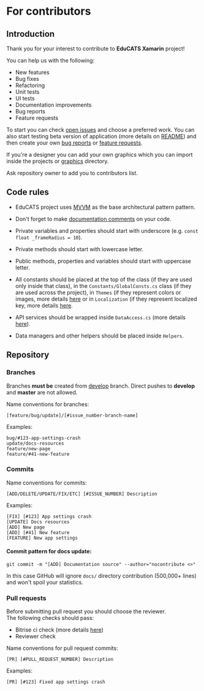 # For contributors

## Introduction

Thank you for your interest to contribute to **EduCATS Xamarin** project!

You can help us with the following:
- New features
- Bug fixes
- Refactoring
- Unit tests
- UI tests
- Documentation improvements
- Bug reports
- Feature requests

To start you can check [open issues](https://github.com/IlyaLehchylin/educats-xamarin/issues) and 
choose a preferred work. You can also start testing beta version of application 
(more details on [README](../README.md)) and then create your own 
[bug reports](https://github.com/IlyaLehchylin/educats-xamarin/issues/new?assignees=&labels=&template=bug-report.md&title=) 
or [feature requests](https://github.com/IlyaLehchylin/educats-xamarin/issues/new?assignees=&labels=&template=feature_request.md&title=).

If you're a designer you can add your own graphics which you can import inside the projects 
or [graphics](../graphics) directory.

Ask repository owner to add you to contributors list.

## Code rules

- EduCATS project uses [MVVM](https://wikipedia.org/wiki/Model–view–viewmodel) as the base architectural pattern pattern.

- Don't forget to make [documentation comments](https://docs.microsoft.com/dotnet/csharp/language-reference/language-specification/documentation-comments) on your code.

- Private variables and properties should start with underscore (e.g. `const float _frameRadius = 10`).

- Private methods should start with lowercase letter.

- Public methods, properties and variables should start with uppercase letter.

- All constants should be placed at the top of the class (if they are used only inside that class), 
in the `Constants/GlobalConsts.cs` class (if they are used across the project), 
in `Themes` (if they represent colors or images, more details [here](../pages/articles/resources.md#themes) 
or in `Localization` (if they represent localized key, more details [here](../pages/articles/resources.md#localization).

- API services should be wrapped inside `DataAccess.cs` (more details [here](../pages/articles/services.md)).

- Data managers and other helpers should be placed inside `Helpers`.

## Repository

### Branches

Branches **must be** created from [develop](https://github.com/IlyaLehchylin/educats-xamarin/tree/develop) branch. 
Direct pushes to **develop** and **master** are not allowed.

Name conventions for branches:

```
[feature/bug/update]/[#issue_number-branch-name]
```

Examples:

```
bug/#123-app-settings-crash
update/docs-resources
feature/new-page
feature/#41-new-feature
```

### Commits

Name conventions for commits:

```
[ADD/DELETE/UPDATE/FIX/ETC] [#ISSUE_NUMBER] Description
```

Examples:

```
[FIX] [#123] App settings crash
[UPDATE] Docs resources
[ADD] New page
[ADD] [#41] New feature
[FEATURE] New app settings
```

#### Commit pattern for docs update:

`git commit -m "[ADD] Documentation source" --author="nocontribute <>"`

In this case GitHub will ignore `docs/` directory contribution (500,000+ lines) and won't spoil your statistics.

### Pull requests

Before submitting pull request you should choose the reviewer.  
The following checks should pass:

- Bitrise ci check (more details [here](../pages/articles/continuous-integration.md))
- Reviewer check

Name conventions for pull request commits:

```
[PR] [#PULL_REQUEST_NUMBER] Description
```

Examples:

```
[PR] [#123] Fixed app settings crash
```
